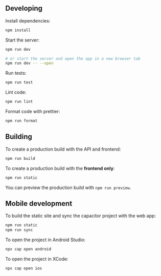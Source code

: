 ## Developing

Install dependencies:

```bash
npm install
```

Start the server:

```bash
npm run dev

# or start the server and open the app in a new browser tab
npm run dev -- --open
```

Run tests:

```bash
npm run test
```

Lint code:

```bash
npm run lint
```

Format code with prettier:

```bash
npm run format
```

## Building

To create a production build with the API and frontend:

```bash
npm run build
```

To create a production build with the **frontend only**:

```bash
npm run static
```

You can preview the production build with `npm run preview`.

## Mobile development

To build the static site and sync the capacitor project with the web app:

```bash
npm run static
npm run sync
```

To open the project in Android Studio:

```bash
npx cap open android
```

To open the project in XCode:

```bash
npx cap open ios
```
